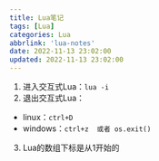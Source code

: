 ```yaml
---
title: Lua笔记
tags: [Lua]
categories: Lua
abbrlink: 'lua-notes'
date: 2022-11-13 23:02:00
updated: 2022-11-13 23:02:00
---
```


1. 进入交互式Lua：`lua -i`
2. 退出交互式Lua：
 - linux：`ctrl+D`     
 - windows：`ctrl+z  或者 os.exit()`
3. Lua的数组下标是从1开始的